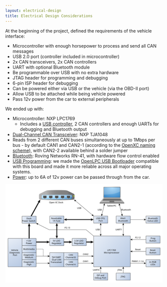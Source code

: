 ```yaml
---
layout: electrical-design
title: Electrical Design Considerations
---
```


At the beginning of the project, defined the requirements of the vehicle
interface:

* Microcontroller with enough horsepower to process and send all CAN messages
* USB 2.0 port (controller included in microcontroller)
* 2x CAN transceivers, 2x CAN controllers
* UART with optional Bluetooth module
* Be programmable over USB with no extra hardware
* JTAG header for programming and debugging
* 6-pin ISP header for debugging
* Can be powered either via USB or the vehicle (via the OBD-II port)
* Allow USB to be attached while being vehicle powered
* Pass 12v power from the car to external peripherals

We ended up with:

* Microcontroller: NXP LPC1769
  * Includes a [USB controller](/electrical/design/usb.html), 2 CAN controllers
    and enough UARTs for debugging and Bluetooth output
* [Dual-Channel CAN Transceiver](/electrical/design/can.html): NXP TJA1048
* Reads from 2 different CAN buses simultaneously at up to 1Mbps per bus - by
  default CAN1 and CAN2-1 (according to the [OpenXC naming
  scheme](http://openxcplatform.com/vehicle-interface/index.html)), with CAN2-2
  available behind a solder jumper
* [Bluetooth](/electrical/design/bluetooth.html): Roving Networks RN-41, with
  hardware flow control enabled
* [USB Programming](/firmware/programming/usb.html): we
  made the [OpenLPC USB
  Bootloader](https://github.com/openxc/openlpc-USB_Bootloader) compatible with
  this board and made it more reliable across all major operating systems.
* [Power](/electrical/design/power.html): up to 6A of 12v power can be passed through from the car.


![Interface Block Diagram](/electrical/img/InterfaceBlockDiagram.svg "Interface Block Diagram")
